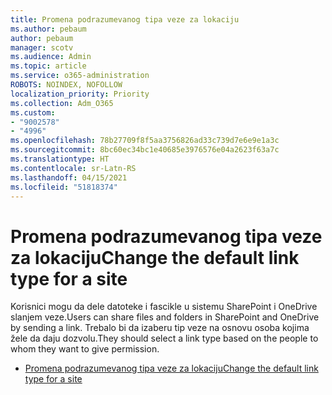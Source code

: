 ```yaml
---
title: Promena podrazumevanog tipa veze za lokaciju
ms.author: pebaum
author: pebaum
manager: scotv
ms.audience: Admin
ms.topic: article
ms.service: o365-administration
ROBOTS: NOINDEX, NOFOLLOW
localization_priority: Priority
ms.collection: Adm_O365
ms.custom:
- "9002578"
- "4996"
ms.openlocfilehash: 78b27709f8f5aa3756826ad33c739d7e6e9e1a3c
ms.sourcegitcommit: 8bc60ec34bc1e40685e3976576e04a2623f63a7c
ms.translationtype: HT
ms.contentlocale: sr-Latn-RS
ms.lasthandoff: 04/15/2021
ms.locfileid: "51818374"
---
```

# <a name="change-the-default-link-type-for-a-site"></a><span data-ttu-id="439fc-102">Promena podrazumevanog tipa veze za lokaciju</span><span class="sxs-lookup"><span data-stu-id="439fc-102">Change the default link type for a site</span></span>

<span data-ttu-id="439fc-103">Korisnici mogu da dele datoteke i fascikle u sistemu SharePoint i OneDrive slanjem veze.</span><span class="sxs-lookup"><span data-stu-id="439fc-103">Users can share files and folders in SharePoint and OneDrive by sending a link.</span></span> <span data-ttu-id="439fc-104">Trebalo bi da izaberu tip veze na osnovu osoba kojima žele da daju dozvolu.</span><span class="sxs-lookup"><span data-stu-id="439fc-104">They should select a link type based on the people to whom they want to give permission.</span></span>

- [<span data-ttu-id="439fc-105">Promena podrazumevanog tipa veze za lokaciju</span><span class="sxs-lookup"><span data-stu-id="439fc-105">Change the default link type for a site</span></span>](https://docs.microsoft.com/sharepoint/change-default-sharing-link)
